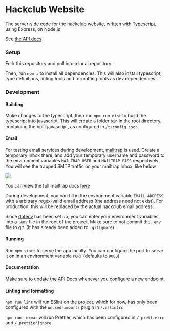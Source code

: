 # Hackclub Website

The server-side code for the hackclub website, written with Typescript, using Express, on Node.js

See [the API docs](docs/API.md)

### Setup

Fork this repository and pull into a local repository.

Then, run `npm i` to install all dependencies. This will also install typescript, type definitions, linting tools and formatting tools as dev dependencies.

### Development

#### Building

Make changes to the typescript, then run `npm run dist` to build the typescript into javascript. This will create a folder `bin` in the root directory, containing the built javascript, as configured in `/tsconfig.json`.

#### Email

For testing email services during development, [mailtrap](https://mailtrap.io/) is used. Create a temporary inbox there, and add your temporary username and password to the environment variables `MAILTRAP_USER` and `MAILTRAP_PASS` respectively. You will see the trapped SMTP traffic on your mailtrap inbox, like below

<img src = https://i.imgur.com/FPCHPmR.png style="max-height: 320px; max-width: 320px;">

You can view the full mailtrap docs [here](https://mailtrap.docs.apiary.io/)

During development, you can fill in the environment variable `EMAIL_ADDRESS` with a arbitrary regex-valid email address (the address need not exist). For production, this will be replaced by the actual hackclub email address.

Since [dotenv](https://www.npmjs.com/package/dotenv) has been set up, you can enter your environment variables into a `.env` file in the root of the project. Make sure to not commit the `.env` file to git. (It has already been added to `.gitignore`).

#### Running

Run `npm start` to serve the app locally. You can configure the port to serve it on in an environment variable `PORT` (defaults to `9000`)

#### Documentation

Make sure to update the [API Docs](docs/API.md) whenever you configure a new endpoint.

#### Linting and formatting

`npm run lint` will run ESlint on the project, which for now, has only been configured with the `unused-imports` plugin in `/.eslintrc`

`npm run format` will run Prettier, which has been configured in `/.prettierrc` and `/.prettierignore`
